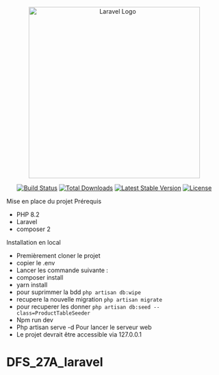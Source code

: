 <p align="center"><a href="https://laravel.com" target="_blank"><img src="https://raw.githubusercontent.com/laravel/art/master/logo-lockup/5%20SVG/2%20CMYK/1%20Full%20Color/laravel-logolockup-cmyk-red.svg" width="400" alt="Laravel Logo"></a></p>

<p align="center">
<a href="https://github.com/laravel/framework/actions"><img src="https://github.com/laravel/framework/workflows/tests/badge.svg" alt="Build Status"></a>
<a href="https://packagist.org/packages/laravel/framework"><img src="https://img.shields.io/packagist/dt/laravel/framework" alt="Total Downloads"></a>
<a href="https://packagist.org/packages/laravel/framework"><img src="https://img.shields.io/packagist/v/laravel/framework" alt="Latest Stable Version"></a>
<a href="https://packagist.org/packages/laravel/framework"><img src="https://img.shields.io/packagist/l/laravel/framework" alt="License"></a>
</p>

Mise en place du projet
Prérequis
* PHP 8.2
* Laravel 
* composer 2

Installation en local
* Premièrement cloner le projet
* copier le .env
* Lancer les commande suivante :
* composer install
* yarn install
* pour suprimmer la bdd ``` php artisan db:wipe  ```
* recupere la nouvelle migration ```php artisan migrate ```
* pour recuperer les donner ```php artisan db:seed --class=ProductTableSeeder  ```
* Npm run dev
* Php artisan serve -d Pour lancer le serveur web
* Le projet devrait être accessible via 127.0.0.1

# DFS_27A_laravel
